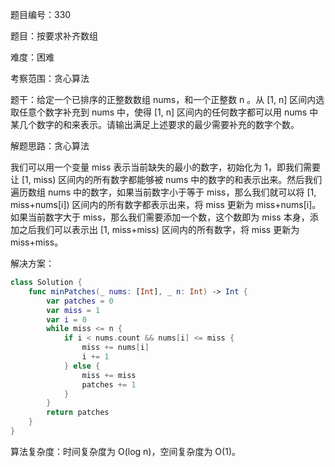题目编号：330

题目：按要求补齐数组

难度：困难

考察范围：贪心算法

题干：给定一个已排序的正整数数组 nums，和一个正整数 n 。从 [1, n] 区间内选取任意个数字补充到 nums 中，使得 [1, n] 区间内的任何数字都可以用 nums 中某几个数字的和来表示。请输出满足上述要求的最少需要补充的数字个数。

解题思路：贪心算法

我们可以用一个变量 miss 表示当前缺失的最小的数字，初始化为 1，即我们需要让 [1, miss) 区间内的所有数字都能够被 nums 中的数字的和表示出来。然后我们遍历数组 nums 中的数字，如果当前数字小于等于 miss，那么我们就可以将 [1, miss+nums[i]) 区间内的所有数字都表示出来，将 miss 更新为 miss+nums[i]。如果当前数字大于 miss，那么我们需要添加一个数，这个数即为 miss 本身，添加之后我们可以表示出 [1, miss+miss) 区间内的所有数字，将 miss 更新为 miss+miss。

解决方案：

```swift
class Solution {
    func minPatches(_ nums: [Int], _ n: Int) -> Int {
        var patches = 0
        var miss = 1
        var i = 0
        while miss <= n {
            if i < nums.count && nums[i] <= miss {
                miss += nums[i]
                i += 1
            } else {
                miss += miss
                patches += 1
            }
        }
        return patches
    }
}
```

算法复杂度：时间复杂度为 O(log n)，空间复杂度为 O(1)。